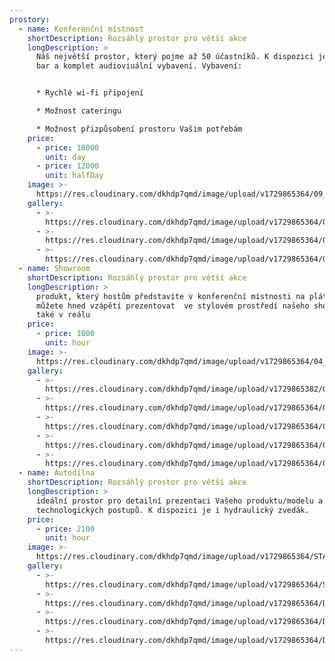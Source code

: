 ```yaml
---
prostory:
  - name: Konferenční místnost
    shortDescription: Rozsáhlý prostor pro větší akce
    longDescription: >
      Náš největší prostor, který pojme až 50 účastníků. K dispozici je stylový
      bar a komplet audioviuální vybavení. Vybavení:


      * Rychlé wi-fi připojení

      * Možnost cateringu

      * Možnost přizpůsobení prostoru Vašim potřebám
    price:
      - price: 18000
        unit: day
      - price: 12000
        unit: halfDay
    image: >-
      https://res.cloudinary.com/dkhdp7qmd/image/upload/v1729865364/09_gzauxj.webp
    gallery:
      - >-
        https://res.cloudinary.com/dkhdp7qmd/image/upload/v1729865364/08_ebvm4p.webp
      - >-
        https://res.cloudinary.com/dkhdp7qmd/image/upload/v1729865364/010_cfsk0k.webp
      - >-
        https://res.cloudinary.com/dkhdp7qmd/image/upload/v1729865364/07_tqrxec.webp
  - name: Showroom
    shortDescription: Rozsáhlý prostor pro větší akce
    longDescription: >
      produkt, který hostům představíte v konferenční místnosti na plátně,
      můžete hned vzápětí prezentovat  ve stylovém prostředí našeho showroomu
      také v reálu
    price:
      - price: 1000
        unit: hour
    image: >-
      https://res.cloudinary.com/dkhdp7qmd/image/upload/v1729865364/04_yftun9.webp
    gallery:
      - >-
        https://res.cloudinary.com/dkhdp7qmd/image/upload/v1729865382/01_bhqag1.webp
      - >-
        https://res.cloudinary.com/dkhdp7qmd/image/upload/v1729865364/04_yftun9.webp
      - >-
        https://res.cloudinary.com/dkhdp7qmd/image/upload/v1729865364/03_rtj8ky.webp
      - >-
        https://res.cloudinary.com/dkhdp7qmd/image/upload/v1729865364/01_bhqag1.webp
      - >-
        https://res.cloudinary.com/dkhdp7qmd/image/upload/v1729865364/02_ni6vws.webp
  - name: Autodílna
    shortDescription: Rozsáhlý prostor pro větší akce
    longDescription: >
      ideální prostor pro detailní prezentaci Vašeho produktu/modelu a
      technologických postupů. K dispozici je i hydraulický zvedák.
    price:
      - price: 2100
        unit: hour
    image: >-
      https://res.cloudinary.com/dkhdp7qmd/image/upload/v1729865364/STA_2375a_j9ufiv.webp
    gallery:
      - >-
        https://res.cloudinary.com/dkhdp7qmd/image/upload/v1729865364/STA_2375a_j9ufiv.webp
      - >-
        https://res.cloudinary.com/dkhdp7qmd/image/upload/v1729865364/DSC04358_exatje.webp
      - >-
        https://res.cloudinary.com/dkhdp7qmd/image/upload/v1729865364/DSC09495_iyhv39.webp
      - >-
        https://res.cloudinary.com/dkhdp7qmd/image/upload/v1729865364/DSC09462_mnp6dy.webp
---
```


